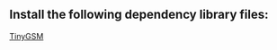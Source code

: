 
## Install the following dependency library files:
[TinyGSM](https://github.com/vshymanskyy/TinyGSM)
